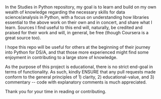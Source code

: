 In the Studies in Python repository, my goal is to learn and build on my own wealth of knowledge regarding the necessary skills for data science/analysis in Python, 
with a focus on understanding how libraries essential to the above work on their own and in concert, and share what I learn. Sources I find useful to this end will, 
naturally, be credited and praised for their work and will, in general, be free (though Coursera is a great source too).

I hope this repo will be useful for others at the beginning of their journey into Python for DS/A, and that those more experienced might find some enjoyment in
contributing to a large store of knowledge. 

As the purpose of this project is educational, there is no strict end-goal in terms of functionality. As such, kindly ENSURE that any pull requests made conform
to the general principles of 1) clarity, 2) educational-value, and 3) commentary -- code with explanatory comments is much appreciated. 

Thank you for your time in reading or contributing.
